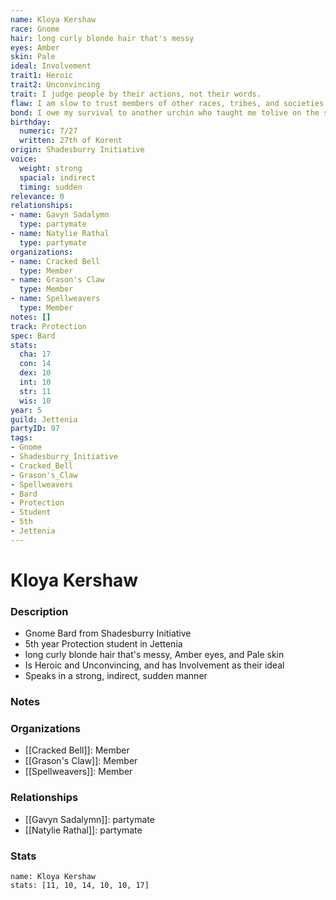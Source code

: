 ```yaml
---
name: Kloya Kershaw
race: Gnome
hair: long curly blonde hair that's messy
eyes: Amber
skin: Pale
ideal: Involvement
trait1: Heroic
trait2: Unconvincing
trait: I judge people by their actions, not their words.
flaw: I am slow to trust members of other races, tribes, and societies.
bond: I owe my survival to another urchin who taught me tolive on the streets.
birthday:
  numeric: 7/27
  written: 27th of Korent
origin: Shadesburry Initiative
voice:
  weight: strong
  spacial: indirect
  timing: sudden
relevance: 0
relationships:
- name: Gavyn Sadalymn
  type: partymate
- name: Natylie Rathal
  type: partymate
organizations:
- name: Cracked Bell
  type: Member
- name: Grason's Claw
  type: Member
- name: Spellweavers
  type: Member
notes: []
track: Protection
spec: Bard
stats:
  cha: 17
  con: 14
  dex: 10
  int: 10
  str: 11
  wis: 10
year: 5
guild: Jettenia
partyID: 97
tags:
- Gnome
- Shadesburry_Initiative
- Cracked_Bell
- Grason's_Claw
- Spellweavers
- Bard
- Protection
- Student
- 5th
- Jettenia
---
```

# Kloya Kershaw
### Description
- Gnome Bard from Shadesburry Initiative
- 5th year Protection student in Jettenia
- long curly blonde hair that's messy, Amber eyes, and Pale skin
- Is Heroic and Unconvincing, and has Involvement as their ideal
- Speaks in a strong, indirect, sudden manner

### Notes

### Organizations
- [[Cracked Bell]]: Member
- [[Grason's Claw]]: Member
- [[Spellweavers]]: Member

### Relationships
- [[Gavyn Sadalymn]]: partymate
- [[Natylie Rathal]]: partymate

### Stats
```statblock
name: Kloya Kershaw
stats: [11, 10, 14, 10, 10, 17]
```
